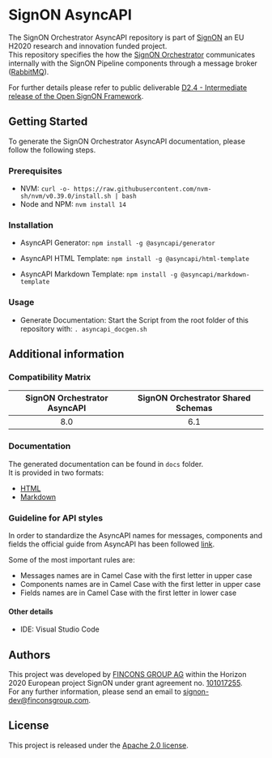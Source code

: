# SignON AsyncAPI
The SignON Orchestrator AsyncAPI repository is part of [SignON](https://signon-project.eu/) an EU H2020 research and innovation funded project.  
This repository specifies the how the [SignON Orchestrator](https://github.com/signon-project/wp2-orchestrator) communicates internally with the SignON Pipeline components through a message broker ([RabbitMQ](https://www.rabbitmq.com/)).

For further details please refer to public deliverable [D2.4 - Intermediate release of the Open SignON Framework](https://signon-project.eu/publications/public-deliverables/).

## Getting Started
To generate the SignON Orchestrator AsyncAPI documentation, please follow the following steps.

### Prerequisites
- NVM:
```curl -o- https://raw.githubusercontent.com/nvm-sh/nvm/v0.39.0/install.sh | bash ```
- Node and NPM:
```nvm install 14```

### Installation
- AsyncAPI Generator:
```npm install -g @asyncapi/generator```

- AsyncAPI HTML Template:
```npm install -g @asyncapi/html-template```

- AsyncAPI Markdown Template:
```npm install -g @asyncapi/markdown-template```

### Usage
- Generate Documentation:
Start the Script from the root folder of this repository with:
```. asyncapi_docgen.sh```

## Additional information

### Compatibility Matrix

| SignON Orchestrator AsyncAPI | SignON Orchestrator Shared Schemas |
|:----------------------------:|:-------------------:|
|        8.0                   |         6.1         |

### Documentation
The generated documentation can be found in `docs` folder.  
It is provided in two formats:
- [HTML](docs/html/index.html)
- [Markdown](docs/markdown/asyncapi.md)

### Guideline for API styles
In order to standardize the AsyncAPI names for messages, components and fields the official guide from AsyncAPI has been followed [link](https://www.asyncapi.com/docs/reference/specification/v2.2.0).

Some of the most important rules are:
 - Messages names are in Camel Case with the first letter in upper case
 - Components names are in Camel Case with the first letter in upper case
 - Fields names are in Camel Case with the first letter in lower case
 
#### Other details
- IDE: Visual Studio Code

## Authors
This project was developed by [FINCONS GROUP AG](https://www.finconsgroup.com/) within the Horizon 2020 European project SignON under grant agreement no. [101017255](https://doi.org/10.3030/101017255).  
For any further information, please send an email to [signon-dev@finconsgroup.com](mailto:signon-dev@finconsgroup.com).

## License
This project is released under the [Apache 2.0 license](https://www.apache.org/licenses/LICENSE-2.0.html).